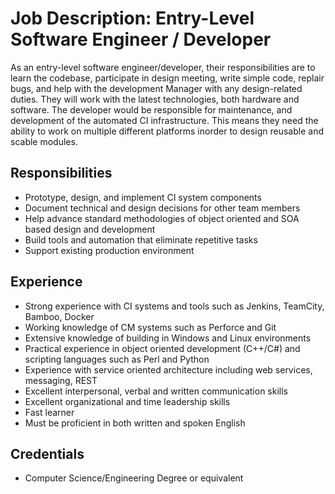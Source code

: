 # Job Description: Entry-Level Software Engineer / Developer 
As an entry-level software engineer/developer, their responsibilities are to learn the codebase, participate in design meeting, write simple code, replair bugs, and help with the development Manager with any design-related duties. They will work with the latest technologies, both hardware and software. The developer would be responsible for maintenance, and development of the automated CI infrastructure. This means they need the ability to work on multiple different platforms inorder to design reusable and scable modules. 

## Responsibilities
- Prototype, design, and implement CI system components
- Document technical and design decisions for other team members
- Help advance standard methodologies of object oriented and SOA based design and development
- Build tools and automation that eliminate repetitive tasks
- Support existing production environment

## Experience
- Strong experience with CI systems and tools such as Jenkins, TeamCity, Bamboo, Docker
- Working knowledge of CM systems such as Perforce and Git
- Extensive knowledge of building in Windows and Linux environments
- Practical experience in object oriented development (C++/C#) and scripting languages such as Perl and Python
- Experience with service oriented architecture including web services, messaging, REST
- Excellent interpersonal, verbal and written communication skills
- Excellent organizational and time leadership skills
- Fast learner
- Must be proficient in both written and spoken English

## Credentials
- Computer Science/Engineering Degree or equivalent

